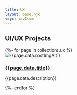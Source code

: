 ```yaml
---
title: UX
layout: base.njk
tags: navItem
---
```

<main class="uiux cards">
    <h2 class="cards_header">UI/UX Projects</h2>
    {%- for page in collections.ux %}
    <div class="pjcard">
      <div class="card_img">
          <a href="{{page.url}}"><img src="/images/{{page.data.postImg}}" alt="{{page.data.postImgAlt}}"></a></div>
      <div class="card_text">
        <h3><a href="{{page.url}}">{{page.data.title}}</a></h3>
        <p>{{page.data.description}}<p>
      </div>
    </div> 
    </div>
    {%- endfor %}
</main>